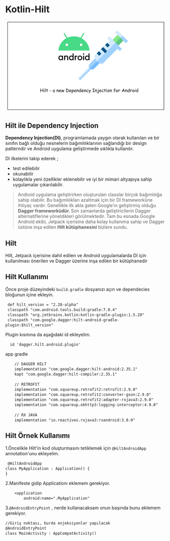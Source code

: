 # Kotlin-Hilt

![hilt](https://github.com/isilay-subasi/Kotlin-Hilt/blob/main/images/hilt.png)

## Hilt ile Dependency Injection 

<b>Dependency Injection(DI)</b>, programlamada yaygın olarak kullanılan ve bir sınıfın bağlı olduğu nesnelerin bağımlılıklarının sağlandığı bir design patterndir ve Android uygulama geliştirmede sıklıkla kullanılır. 

DI ilkelerini takip ederek ;
+ test edilebilir
+  okunabilir
+   kolaylıkla yeni özellikler eklenebilir ve iyi bir mimari altyapıya sahip uygulamalar çıkarılabilir.

  > Android uygulama geliştirirken oluşturulan classlar birçok bağımlılığa sahip olabilir. Bu bağımlılıkları azaltmak için bir DI frameworküne ihtiyaç vardır. Genellikle ilk akla gelen Google’ın geliştirmiş olduğu <b>Dagger frameworküdür. </b> Son zamanlarda geliştiricilerin  Dagger alternatiflerine yöneldikleri görülmektedir. Tam bu esnada Google Android ekibi, Jetpack içerisine daha kolay kullanıma sahip ve Dagger üstüne inşa edilen <b>Hilt kütüphanesini</b> bizlere sundu.

  ## Hilt

  <p>Hilt, Jetpack içerisine dahil edilen ve Android uygulamalarda DI için kullanılması önerilen ve Dagger üzerine inşa edilen bir kütüphanedir</p>

  ## Hilt Kullanımı

  Önce proje düzeyindeki `build.gradle` dosyanızı açın ve dependecies bloğunun içine ekleyin.

```
 def hilt_version = "2.28-alpha"
 classpath "com.android.tools.build:gradle:7.0.4"
 classpath "org.jetbrains.kotlin:kotlin-gradle-plugin:1.5.20"
 classpath "com.google.dagger:hilt-android-gradle-plugin:$hilt_version"
```

 Plugin kısmına da aşağıdaki id ekleyelim.
```
  id 'dagger.hilt.android.plugin'
 ``` 
 app gradle 
```
    // DAGGER HILT
    implementation "com.google.dagger:hilt-android:2.35.1"
    kapt "com.google.dagger:hilt-compiler:2.35.1"

    // RETROFIT
    implementation "com.squareup.retrofit2:retrofit:2.9.0"
    implementation "com.squareup.retrofit2:converter-gson:2.9.0"
    implementation "com.squareup.retrofit2:adapter-rxjava3:2.9.0"
    implementation "com.squareup.okhttp3:logging-interceptor:4.9.0"

    // RX JAVA
    implementation "io.reactivex.rxjava3:rxandroid:3.0.0"
 ```

 ## Hilt Örnek Kullanımı

 1.Öncelikle Hilt'in kod oluşturmasını tetiklemek için `@HiltAndroidApp` annotation'unu ekleyelim.
```
 @HiltAndroidApp
class MyApplication : Application() {
}
```

2.Manifeste gidip Applicationı eklemem gerekiyor.
```
    <application
        android:name=".MyApplication"
```

3.`@AndroidEntryPoint` , nerde kullanacaksam onun başında bunu eklemem gerekiyor.
```
//Giriş noktası, burda enjeksiyonlar yapılacak
@AndroidEntryPoint
class MainActivity : AppCompatActivity() 
```

